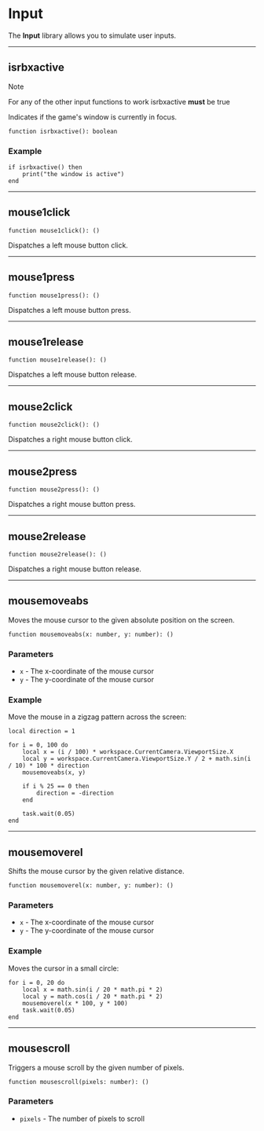 # Input

The **Input** library allows you to simulate user inputs.

---

## isrbxactive

> [!NOTE]
> For any of the other input functions to work isrbxactive **must** be true

Indicates if the game's window is currently in focus.

```luau
function isrbxactive(): boolean
```

### Example

```luau
if isrbxactive() then
	print("the window is active")
end
```

---

## mouse1click

```luau
function mouse1click(): ()
```

Dispatches a left mouse button click.

---

## mouse1press

```luau
function mouse1press(): ()
```

Dispatches a left mouse button press.

---

## mouse1release

```luau
function mouse1release(): ()
```

Dispatches a left mouse button release.

---

## mouse2click

```luau
function mouse2click(): ()
```

Dispatches a right mouse button click.

---

## mouse2press

```luau
function mouse2press(): ()
```

Dispatches a right mouse button press.

---

## mouse2release

```luau
function mouse2release(): ()
```

Dispatches a right mouse button release.

---

## mousemoveabs

Moves the mouse cursor to the given absolute position on the screen.

```luau
function mousemoveabs(x: number, y: number): ()
```

### Parameters

- `x` - The x-coordinate of the mouse cursor
- `y` - The y-coordinate of the mouse cursor

### Example

Move the mouse in a zigzag pattern across the screen:

```luau
local direction = 1

for i = 0, 100 do
    local x = (i / 100) * workspace.CurrentCamera.ViewportSize.X
    local y = workspace.CurrentCamera.ViewportSize.Y / 2 + math.sin(i / 10) * 100 * direction
    mousemoveabs(x, y)

    if i % 25 == 0 then
        direction = -direction
    end
    
    task.wait(0.05)
end
```

---

## mousemoverel

Shifts the mouse cursor by the given relative distance.

```luau
function mousemoverel(x: number, y: number): ()
```

### Parameters

- `x` - The x-coordinate of the mouse cursor
- `y` - The y-coordinate of the mouse cursor

### Example

Moves the cursor in a small circle:

```luau
for i = 0, 20 do
	local x = math.sin(i / 20 * math.pi * 2)
	local y = math.cos(i / 20 * math.pi * 2)
	mousemoverel(x * 100, y * 100)
	task.wait(0.05)
end
```

---

## mousescroll

Triggers a mouse scroll by the given number of pixels.

```luau
function mousescroll(pixels: number): ()
```

### Parameters

- `pixels` - The number of pixels to scroll
